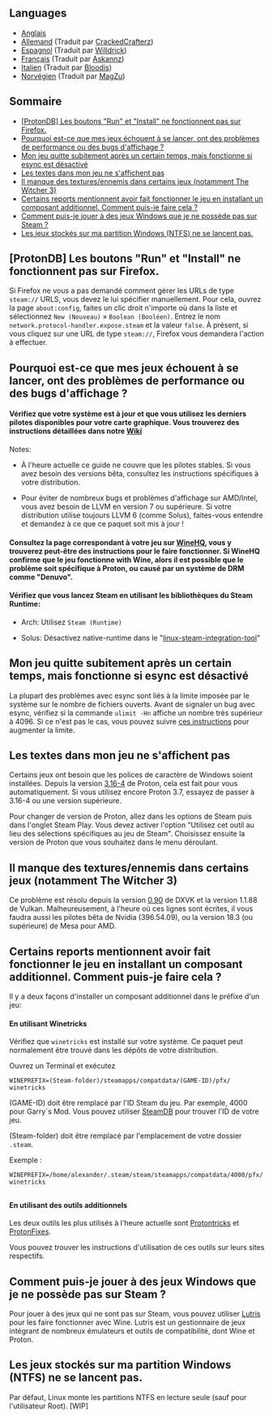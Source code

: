 ## Languages
-  [Anglais](README.md)
-  [Allemand](README_DE.md) (Traduit par [CrackedCrafterz](https://github.com/CrackedCrafterz))
-  [Espagnol](README_ESP.md) (Traduit par [Willdrick](https://github.com/Willdrick))
-  [Français](#sommaire) (Traduit par [Askannz](https://github.com/Askannz))
-  [Italien](README_IT.md) (Traduit par [Bloodis](https://github.com/bloodis))
-  [Norvégien](README_NO.md) (Traduit par [MagZu](https://github.com/magzu))

## Sommaire
 - [[ProtonDB] Les boutons "Run" et "Install" ne fonctionnent pas sur Firefox.](#protondb-les-boutons-run-et-install-ne-fonctionnent-pas-sur-firefox)
  - [Pourquoi est-ce que mes jeux échouent à se lancer, ont des problèmes de performance ou des bugs d'affichage ?](#pourquoi-est-ce-que-mes-jeux-échouent-à-se-lancer-ont-des-problèmes-de-performance-ou-des-bugs-daffichage-)
  - [Mon jeu quitte subitement après un certain temps, mais fonctionne si esync est désactivé](#mon-jeu-quitte-subitement-après-un-certain-temps-mais-fonctionne-si-esync-est-désactivé)
  - [Les textes dans mon jeu ne s'affichent pas](#les-textes-dans-mon-jeu-ne-saffichent-pas)
  - [Il manque des textures/ennemis dans certains jeux (notamment The Witcher 3)](#il-manque-des-texturesennemis-dans-certains-jeux-notamment-the-witcher-3)
  - [Certains reports mentionnent avoir fait fonctionner le jeu en installant un composant additionnel. Comment puis-je faire cela ?](#certains-reports-mentionnent-avoir-fait-fonctionner-le-jeu-en-installant-un-composant-additionnel-comment-puis-je-faire-cela-)
  - [Comment puis-je jouer à des jeux Windows que je ne possède pas sur Steam ?](#comment-puis-je-jouer-à-des-jeux-windows-que-je-ne-possède-pas-sur-steam-)
  - [Les jeux stockés sur ma partition Windows (NTFS) ne se lancent pas.](#les-jeux-stockés-sur-ma-partition-windows-ntfs-ne-se-lancent-pas)
## [ProtonDB] Les boutons "Run" et "Install" ne fonctionnent pas sur Firefox.
Si Firefox ne vous a pas demandé comment gérer les URLs de type `steam://` URLS, vous devez le lui spécifier manuellement. Pour cela, ouvrez la page `about:config`, faites un clic droit n'importe où dans la liste et sélectionnez `New (Nouveau)` » `Boolean (Booléen)`. Entrez le nom `network.protocol-handler.expose.steam` et la valeur `false`. À présent, si vous cliquez sur une URL de type `steam://`, Firefox vous demandera l'action à effectuer.
## Pourquoi est-ce que mes jeux échouent à se lancer, ont des problèmes de performance ou des bugs d'affichage ?

#### Vérifiez que votre système est à jour et que vous utilisez les derniers pilotes disponibles pour votre carte graphique. Vous trouverez des instructions détaillées dans notre [Wiki](https://github.com/NoXPhasma/protondb_faq/wiki/Graphics-driver-installation)

Notes:

- À l'heure actuelle ce guide ne couvre que les pilotes stables. Si vous avez besoin des versions bêta, consultez les instructions spécifiques à votre distribution.

- Pour éviter de nombreux bugs et problèmes d'affichage sur AMD/Intel, vous avez besoin de LLVM en version 7 ou supérieure. Si votre distribution utilise toujours LLVM 6 (comme Solus), faites-vous entendre et demandez à ce que ce paquet soit mis à jour !

#### Consultez la page correspondant à votre jeu sur [WineHQ](https://appdb.winehq.org), vous y trouverez peut-être des instructions pour le faire fonctionner. Si WineHQ confirme que le jeu fonctionne with Wine, alors il est possible que le problème soit spécifique à Proton, ou causé par un système de DRM comme "Denuvo".

#### Vérifiez que vous lancez Steam en utilisant les bibliothèques du Steam Runtime:

- Arch: Utilisez `Steam (Runtime)`

- Solus: Désactivez native-runtime dans le "[linux-steam-integration-tool](https://raw.githubusercontent.com/solus-project/linux-steam-integration/master/.github/LSI_Settings.png)"


## Mon jeu quitte subitement après un certain temps, mais fonctionne si esync est désactivé

La plupart des problèmes avec esync sont liés à la limite imposée par le système sur le nombre de fichiers ouverts. Avant de signaler un bug avec esync, vérifiez si la commande `ulimit -Hn` affiche un nombre très supérieur à 4096. Si ce n'est pas le cas, vous pouvez suivre [ces instructions](https://github.com/zfigura/wine/blob/esync/README.esync) pour augmenter la limite.

## Les textes dans mon jeu ne s'affichent pas

Certains jeux ont besoin que les polices de caractère de Windows soient installées. Depuis la version [3.16-4](https://github.com/ValveSoftware/Proton/wiki/Changelog#316-4) de Proton, cela est fait pour vous automatiquement. Si vous utilisez encore Proton 3.7, essayez de passer à 3.16-4 ou une version supérieure.

Pour changer de version de Proton, allez dans les options de Steam puis dans l'onglet Steam Play. Vous devez activer l'option "Utilisez cet outil au lieu des sélections spécifiques au jeu de Steam". Choisissez ensuite la version de Proton que vous souhaitez dans le menu déroulant.

## Il manque des textures/ennemis dans certains jeux (notamment The Witcher 3)

Ce problème est résolu depuis la version [0.90](https://github.com/doitsujin/dxvk/releases/tag/v0.90) de DXVK et la version 1.1.88 de Vulkan. Malheureusement, à l'heure où ces lignes sont écrites, il vous faudra aussi les pilotes bêta de Nvidia (396.54.09), ou la version 18.3 (ou supérieure) de Mesa pour AMD.

## Certains reports mentionnent avoir fait fonctionner le jeu en installant un composant additionnel. Comment puis-je faire cela ?

Il y a deux façons d'installer un composant additionnel dans le préfixe d'un jeu:

#### En utilisant Winetricks
Vérifiez que `winetricks` est installé sur votre système. Ce paquet peut normalement être trouvé dans les dépôts de votre distribution.

Ouvrez un Terminal et exécutez
```
WINEPREFIX=(Steam-folder)/steamapps/compatdata/(GAME-ID)/pfx/ winetricks
```
(GAME-ID) doit être remplacé par l'ID Steam du jeu. Par exemple, 4000 pour Garry´s Mod. Vous pouvez utiliser [SteamDB](https://steamdb.info) pour trouver l'ID de votre jeu.

(Steam-folder) doit être remplacé par l'emplacement de votre dossier `.steam`.

Exemple :

```
WINEPREFIX=/home/alexander/.steam/steam/steamapps/compatdata/4000/pfx/ winetricks
```
##
#### En utilisant des outils additionnels

Les deux outils les plus utilisés à l'heure actuelle sont [Protontricks](https://github.com/Sirmentio/protontricks) et [ProtonFixes](https://github.com/simons-public/protonfixes).

Vous pouvez trouver les instructions d'utilisation de ces outils sur leurs sites respectifs.

## Comment puis-je jouer à des jeux Windows que je ne possède pas sur Steam ?

Pour jouer à des jeux qui ne sont pas sur Steam, vous pouvez utiliser [Lutris](https://lutris.net/) pour les faire fonctionner avec Wine. Lutris est un gestionnaire de jeux intégrant de nombreux émulateurs et outils de compatibilité, dont Wine et Proton.

## Les jeux stockés sur ma partition Windows (NTFS) ne se lancent pas.

Par défaut, Linux monte les partitions NTFS en lecture seule (sauf pour l'utilisateur Root). [WIP]
